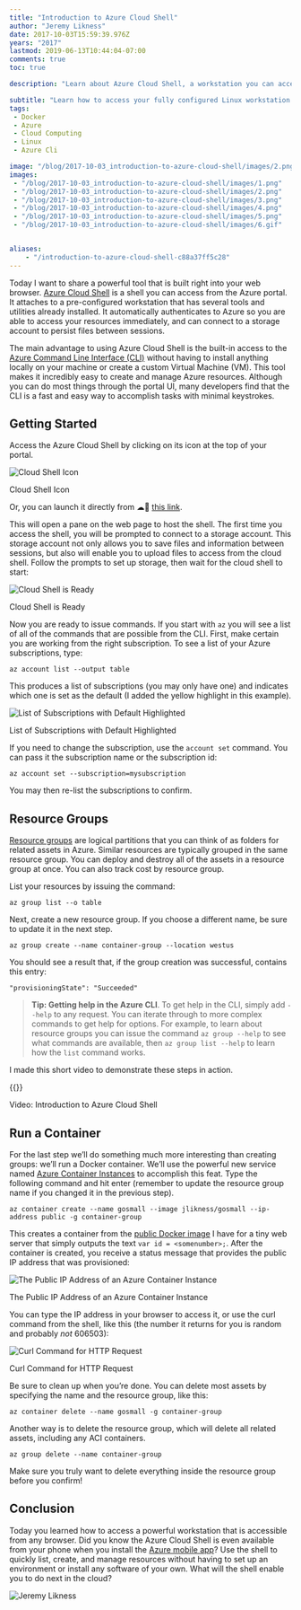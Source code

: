 ```yaml
---
title: "Introduction to Azure Cloud Shell"
author: "Jeremy Likness"
date: 2017-10-03T15:59:39.976Z
years: "2017"
lastmod: 2019-06-13T10:44:04-07:00
comments: true
toc: true

description: "Learn about Azure Cloud Shell, a workstation you can access from any browser in the Azure portal. It attaches to a pre-configured workstation that has several tools and utilities already installed."

subtitle: "Learn how to access your fully configured Linux workstation from any browser to manage Azure resources and more."
tags:
 - Docker 
 - Azure 
 - Cloud Computing 
 - Linux 
 - Azure Cli 

image: "/blog/2017-10-03_introduction-to-azure-cloud-shell/images/2.png" 
images:
 - "/blog/2017-10-03_introduction-to-azure-cloud-shell/images/1.png" 
 - "/blog/2017-10-03_introduction-to-azure-cloud-shell/images/2.png" 
 - "/blog/2017-10-03_introduction-to-azure-cloud-shell/images/3.png" 
 - "/blog/2017-10-03_introduction-to-azure-cloud-shell/images/4.png" 
 - "/blog/2017-10-03_introduction-to-azure-cloud-shell/images/5.png" 
 - "/blog/2017-10-03_introduction-to-azure-cloud-shell/images/6.gif" 


aliases:
    - "/introduction-to-azure-cloud-shell-c88a37ff5c28"
---
```


Today I want to share a powerful tool that is built right into your web browser. [Azure Cloud Shell](https://jlik.me/bkf) is a shell you can access from the Azure portal. It attaches to a pre-configured workstation that has several tools and utilities already installed. It automatically authenticates to Azure so you are able to access your resources immediately, and can connect to a storage account to persist files between sessions.

The main advantage to using Azure Cloud Shell is the built-in access to the [Azure Command Line Interface (CLI)](https://jlik.me/bkg) without having to install anything locally on your machine or create a custom Virtual Machine (VM). This tool makes it incredibly easy to create and manage Azure resources. Although you can do most things through the portal UI, many developers find that the CLI is a fast and easy way to accomplish tasks with minimal keystrokes.

## Getting Started

Access the Azure Cloud Shell by clicking on its icon at the top of your portal.

![Cloud Shell Icon](/blog/2017-10-03_introduction-to-azure-cloud-shell/images/1.png)
<figcaption>Cloud Shell Icon</figcaption>

Or, you can launch it directly from ☁🐚 [this link](https://shell.azure.com/).

This will open a pane on the web page to host the shell. The first time you access the shell, you will be prompted to connect to a storage account. This storage account not only allows you to save files and information between sessions, but also will enable you to upload files to access from the cloud shell. Follow the prompts to set up storage, then wait for the cloud shell to start:

![Cloud Shell is Ready](/blog/2017-10-03_introduction-to-azure-cloud-shell/images/2.png)
<figcaption>Cloud Shell is Ready</figcaption>

Now you are ready to issue commands. If you start with `az` you will see a list of all of the commands that are possible from the CLI. First, make certain you are working from the right subscription. To see a list of your Azure subscriptions, type:

`az account list --output table`

This produces a list of subscriptions (you may only have one) and indicates which one is set as the default (I added the yellow highlight in this example).

![List of Subscriptions with Default Highlighted](/blog/2017-10-03_introduction-to-azure-cloud-shell/images/3.png)
<figcaption>List of Subscriptions with Default Highlighted</figcaption>

If you need to change the subscription, use the `account set` command. You can pass it the subscription name or the subscription id:

`az account set --subscription=mysubscription`

You may then re-list the subscriptions to confirm.

## Resource Groups

[Resource groups](https://jlik.me/bkh) are logical partitions that you can think of as folders for related assets in Azure. Similar resources are typically grouped in the same resource group. You can deploy and destroy all of the assets in a resource group at once. You can also track cost by resource group.

List your resources by issuing the command:

`az group list --o table`

Next, create a new resource group. If you choose a different name, be sure to update it in the next step.

`az group create --name container-group --location westus`

You should see a result that, if the group creation was successful, contains this entry:

`"provisioningState": "Succeeded"`

> **Tip: Getting help in the Azure CLI**. To get help in the CLI, simply add `--help` to any request. You can iterate through to more complex commands to get help for options. For example, to learn about resource groups you can issue the command `az group --help` to see what commands are available, then `az group list --help` to learn how the `list` command works.

I made this short video to demonstrate these steps in action.

{{<youtube LtQ_ktFDTTY>}}
<figcaption>Video: Introduction to Azure Cloud Shell</figcaption>

## Run a Container

For the last step we’ll do something much more interesting than creating groups: we’ll run a Docker container. We’ll use the powerful new service named [Azure Container Instances](https://jlik.me/bkj) to accomplish this feat. Type the following command and hit enter (remember to update the resource group name if you changed it in the previous step).

`az container create --name gosmall --image jlikness/gosmall --ip-address public -g container-group`

This creates a container from the [public Docker image](https://hub.docker.com/r/jlikness/gosmall/) I have for a tiny web server that simply outputs the text `var id = <somenumber>;`. After the container is created, you receive a status message that provides the public IP address that was provisioned:

![The Public IP Address of an Azure Container Instance](/blog/2017-10-03_introduction-to-azure-cloud-shell/images/4.png)
<figcaption>The Public IP Address of an Azure Container Instance</figcaption>

You can type the IP address in your browser to access it, or use the curl command from the shell, like this (the number it returns for you is random and probably _not_ 606503):

![Curl Command for HTTP Request](/blog/2017-10-03_introduction-to-azure-cloud-shell/images/5.png)
<figcaption>Curl Command for HTTP Request</figcaption>

Be sure to clean up when you’re done. You can delete most assets by specifying the name and the resource group, like this:

`az container delete --name gosmall -g container-group`

Another way is to delete the resource group, which will delete all related assets, including any ACI containers.

`az group delete --name container-group`

Make sure you truly want to delete everything inside the resource group before you confirm!

## Conclusion

Today you learned how to access a powerful workstation that is accessible from any browser. Did you know the Azure Cloud Shell is even available from your phone when you install the [Azure mobile app](https://jlik.me/bki)? Use the shell to quickly list, create, and manage resources without having to set up an environment or install any software of your own. What will the shell enable you to do next in the cloud?

![Jeremy Likness](/blog/2017-10-03_introduction-to-azure-cloud-shell/images/6.gif)
